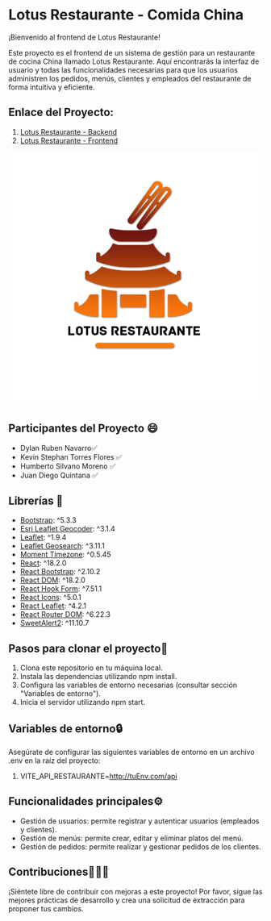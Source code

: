 # Lotus Restaurante - Comida China

¡Bienvenido al frontend de Lotus Restaurante!

Este proyecto es el frontend de un sistema de gestión para un restaurante de cocina China llamado Lotus Restaurante. Aquí encontrarás la interfaz de usuario y todas las funcionalidades necesarias para que los usuarios administren los pedidos, menús, clientes y empleados del restaurante de forma intuitiva y eficiente.

## Enlace del Proyecto: 
1. [Lotus Restaurante - Backend](https://github.com/juanchyquintana/restauranteBackend)
2. [Lotus Restaurante - Frontend](https://github.com/juanchyquintana/restauranteFrontend)

![Logo del Proyecto](./src/assets/lotus.png)

## Participantes del Proyecto 😄
- Dylan Ruben Navarro✅
- Kevin Stephan Torres Flores ✅
- Humberto Silvano Moreno ✅
- Juan Diego Quintana ✅

## Librerías 📖
- [Bootstrap](https://getbootstrap.com/): ^5.3.3
- [Esri Leaflet Geocoder](https://github.com/Esri/esri-leaflet-geocoder): ^3.1.4
- [Leaflet](https://leafletjs.com/): ^1.9.4
- [Leaflet Geosearch](https://github.com/smeijer/leaflet-geosearch): ^3.11.1
- [Moment Timezone](https://momentjs.com/timezone/): ^0.5.45
- [React](https://reactjs.org/): ^18.2.0
- [React Bootstrap](https://react-bootstrap.github.io/): ^2.10.2
- [React DOM](https://reactjs.org/docs/react-dom.html): ^18.2.0
- [React Hook Form](https://react-hook-form.com/): ^7.51.1
- [React Icons](https://react-icons.github.io/react-icons/): ^5.0.1
- [React Leaflet](https://react-leaflet.js.org/): ^4.2.1
- [React Router DOM](https://reactrouter.com/web/guides/quick-start): ^6.22.3
- [SweetAlert2](https://sweetalert2.github.io/): ^11.10.7

## Pasos para clonar el proyecto🧬
1. Clona este repositorio en tu máquina local.
2. Instala las dependencias utilizando npm install.
3. Configura las variables de entorno necesarias (consultar sección "Variables de entorno").
4. Inicia el servidor utilizando npm start.

## Variables de entorno🔒

Asegúrate de configurar las siguientes variables de entorno en un archivo .env en la raíz del proyecto:

1. VITE_API_RESTAURANTE=http://tuEnv.com/api

## Funcionalidades principales⚙
- Gestión de usuarios: permite registrar y autenticar usuarios (empleados y clientes).
- Gestión de menús: permite crear, editar y eliminar platos del menú.
- Gestión de pedidos: permite realizar y gestionar pedidos de los clientes.

## Contribuciones👨🏾‍💻

¡Siéntete libre de contribuir con mejoras a este proyecto! Por favor, sigue las mejores prácticas de desarrollo y crea una solicitud de extracción para proponer tus cambios.